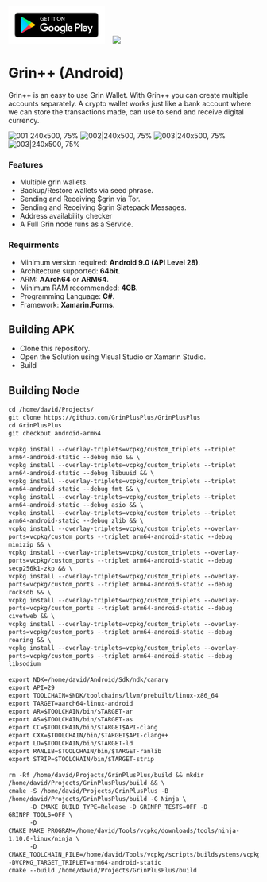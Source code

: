 <a href="https://play.google.com/store/apps/details?id=com.grinplusplus.mobile"><img height="75" src="https://raw.githubusercontent.com/GrinPlusPlus/GrinPlusPlusMobile/master/google-play-badge.png"/></a>&nbsp;&nbsp;&nbsp;
<a href="https://keybase.pub/dtavarez/grin%2B%2B/apk/"><img height="75" src="https://level01.io/wp-content/uploads/2020/10/direct-download-apk-300x116.png"/></a>

# Grin++ (Android)

Grin++ is an easy to use Grin Wallet. With Grin++ you can create multiple accounts separately. A crypto wallet works just like a bank account where we can store the transactions made, can use to send and receive digital currency.

![001|240x500, 75%](https://aws1.discourse-cdn.com/standard10/uploads/grin/optimized/2X/7/70680072a2d5a6243fca3eaf2c248bff0dd65936_2_180x375.jpeg) ![002|240x500, 75%](https://aws1.discourse-cdn.com/standard10/uploads/grin/optimized/2X/9/94ef31b2fb235fc7682175ff3a0f941e760fb564_2_180x375.jpeg) ![003|240x500, 75%](https://aws1.discourse-cdn.com/standard10/uploads/grin/optimized/2X/0/0bd081b647f4e15a597e8cb9fa5ca5d9d01cd515_2_180x375.jpeg) ![003|240x500, 75%](https://aws1.discourse-cdn.com/standard10/uploads/grin/optimized/2X/0/036ab309313291e61eb37f28074aefc1879d7849_2_180x375.jpeg) 

### Features

- Multiple grin wallets.
- Backup/Restore wallets via seed phrase.
- Sending and Receiving $grin via Tor. 
- Sending and Receiving $grin Slatepack Messages.
- Address availability checker
- A Full Grin node runs as a Service.

### Requirments

* Minimum version required: **Android 9.0 (API Level 28)**.
* Architecture supported: **64bit**.
* ARM: **AArch64** or **ARM64**.
* Minimum RAM recommended: **4GB**.
* Programming Language: **C#**.
* Framework: **Xamarin.Forms**.

## Building APK

- Clone this repository.
- Open the Solution using Visual Studio or Xamarin Studio.
- Build

## Building Node

```
cd /home/david/Projects/
git clone https://github.com/GrinPlusPlus/GrinPlusPlus
cd GrinPlusPlus
git checkout android-arm64

vcpkg install --overlay-triplets=vcpkg/custom_triplets --triplet arm64-android-static --debug mio && \
vcpkg install --overlay-triplets=vcpkg/custom_triplets --triplet arm64-android-static --debug libuuid && \
vcpkg install --overlay-triplets=vcpkg/custom_triplets --triplet arm64-android-static --debug fmt && \
vcpkg install --overlay-triplets=vcpkg/custom_triplets --triplet arm64-android-static --debug asio && \
vcpkg install --overlay-triplets=vcpkg/custom_triplets --triplet arm64-android-static --debug zlib && \
vcpkg install --overlay-triplets=vcpkg/custom_triplets --overlay-ports=vcpkg/custom_ports --triplet arm64-android-static --debug minizip && \
vcpkg install --overlay-triplets=vcpkg/custom_triplets --overlay-ports=vcpkg/custom_ports --triplet arm64-android-static --debug secp256k1-zkp && \
vcpkg install --overlay-triplets=vcpkg/custom_triplets --overlay-ports=vcpkg/custom_ports --triplet arm64-android-static --debug rocksdb && \
vcpkg install --overlay-triplets=vcpkg/custom_triplets --overlay-ports=vcpkg/custom_ports --triplet arm64-android-static --debug civetweb && \
vcpkg install --overlay-triplets=vcpkg/custom_triplets --overlay-ports=vcpkg/custom_ports --triplet arm64-android-static --debug roaring && \
vcpkg install --overlay-triplets=vcpkg/custom_triplets --overlay-ports=vcpkg/custom_ports --triplet arm64-android-static --debug libsodium

export NDK=/home/david/Android/Sdk/ndk/canary
export API=29
export TOOLCHAIN=$NDK/toolchains/llvm/prebuilt/linux-x86_64
export TARGET=aarch64-linux-android
export AR=$TOOLCHAIN/bin/$TARGET-ar
export AS=$TOOLCHAIN/bin/$TARGET-as
export CC=$TOOLCHAIN/bin/$TARGET$API-clang
export CXX=$TOOLCHAIN/bin/$TARGET$API-clang++
export LD=$TOOLCHAIN/bin/$TARGET-ld
export RANLIB=$TOOLCHAIN/bin/$TARGET-ranlib
export STRIP=$TOOLCHAIN/bin/$TARGET-strip

rm -Rf /home/david/Projects/GrinPlusPlus/build && mkdir /home/david/Projects/GrinPlusPlus/build && \
cmake -S /home/david/Projects/GrinPlusPlus -B /home/david/Projects/GrinPlusPlus/build -G Ninja \
      -D CMAKE_BUILD_TYPE=Release -D GRINPP_TESTS=OFF -D GRINPP_TOOLS=OFF \
      -D CMAKE_MAKE_PROGRAM=/home/david/Tools/vcpkg/downloads/tools/ninja-1.10.0-linux/ninja \
      -D CMAKE_TOOLCHAIN_FILE=/home/david/Tools/vcpkg/scripts/buildsystems/vcpkg.cmake -DVCPKG_TARGET_TRIPLET=arm64-android-static
cmake --build /home/david/Projects/GrinPlusPlus/build
```
